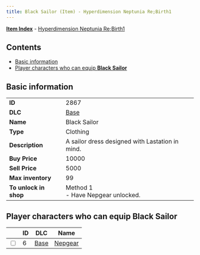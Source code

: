 ```yaml
---
title: Black Sailor (Item) - Hyperdimension Neptunia Re;Birth1
---
```


[**Item Index**](/neptunia/rb1/item/index.html) - [Hyperdimension Neptunia Re;Birth1](/neptunia/rb1)

## Contents

- [Basic information](#basic-information)
- [Player characters who can equip **Black Sailor**](#player-characters-who-can-equip-black-sailor)
## Basic information

|   |   |
| -- | -- |
| **ID** | 2867 |
| **DLC** | [Base](/neptunia/rb1/dlc/1-base.html) |
| **Name** | Black Sailor |
| **Type** | Clothing |
| **Description** | A sailor dress designed with Lastation in mind. |
| **Buy Price** | 10000 |
| **Sell Price** | 5000 |
| **Max inventory** | 99 |
| **To unlock in shop** | Method 1<br />- Have Nepgear unlocked. |


## Player characters who can equip **Black Sailor**

|    | ID | DLC | Name |
| -- | -- | --- | ---- |
| <input type="checkbox" id="rb1-player-1-6" class="trackbox" /> | 6 | [Base](/neptunia/rb1/dlc/1-base.html) | [Nepgear](/neptunia/rb1/player/1-6-nepgear.html) |
